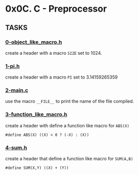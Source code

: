 # 0x0C. C - Preprocessor

## TASKS

### [0-object_like_macro.h](./0-object_like_macro.h)

create a header with a macro `SIZE` set to 1024.

### [1-pi.h](./1-pi.h)

create a header with a macro `PI` set to 3.14159265359

### [2-main.c](./2-main.c)

use the macro `__FILE__` to print the name of the file compiled.

### [3-function_like_macro.h](./3-function_like_macro.h)

create a header with define a function like macro for `ABS(X)`
```
#define ABS(X) ((X) < 0 ? (-X) : (X))

```
### [4-sum.h](./4-sum.h)

create a header that define a function like macro for `SUM(A,B)`

```
#define SUM(X,Y) ((X) + (Y))
```


